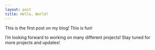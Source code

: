 ```yaml
---
layout: post
title: Hello, World!
---
```


This is the first post on my blog! This is fun!

I’m looking forward to working on many different projects! Stay tuned for more projects and updates! 
